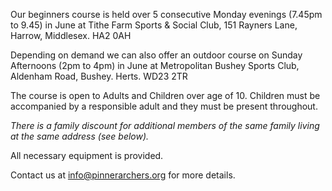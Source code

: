 Our beginners course is held over 5 consecutive Monday evenings (7.45pm to 9.45) in June at Tithe Farm Sports & Social Club, 151 Rayners Lane, Harrow, Middlesex. HA2 0AH

Depending on demand we can also offer an outdoor course on Sunday Afternoons (2pm to 4pm) in June at Metropolitan Bushey Sports Club, Aldenham Road, Bushey. Herts. WD23 2TR

The course is open to Adults and Children over age of 10. Children must be accompanied by a responsible adult and they must be present throughout.

_There is a family discount for additional members of the same family living at the same address (see below)._

All necessary equipment is provided.

Contact us at [info@pinnerarchers.org](mailto:info@pinnerarchers.org) for more details.
